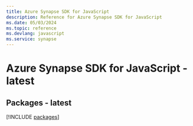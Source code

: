 ```yaml
---
title: Azure Synapse SDK for JavaScript
description: Reference for Azure Synapse SDK for JavaScript
ms.date: 05/03/2024
ms.topic: reference
ms.devlang: javascript
ms.service: synapse
---
```

# Azure Synapse SDK for JavaScript - latest
## Packages - latest
[!INCLUDE [packages](synapse-index.md)]